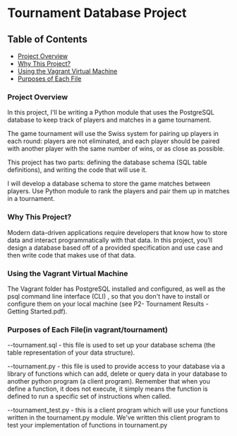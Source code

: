 # Tournament Database Project

## Table of Contents
- [Project Overview](#project-overview)
- [Why This Project?](#Why-This-Project?)
- [Using the Vagrant Virtual Machine](#Using-the-Vagrant-Virtual-Machine)
- [Purposes of Each File](#Purposes-of-Each-File)

### <a name="project-overview"></a>Project Overview
In this project, I'll be writing a Python module that uses the PostgreSQL database to keep track of players and matches in a game tournament.

The game tournament will use the Swiss system for pairing up players in each round: players are not eliminated, and each player should be paired with another player with the same number of wins, or as close as possible.

This project has two parts: defining the database schema (SQL table definitions), and writing the code that will use it.

I will develop a database schema to store the game matches between players. Use Python module to rank the players and pair them up in matches in a tournament.

### <a name="Why-This-Project?"></a>Why This Project?
Modern data-driven applications require developers that know how to store data and interact programmatically with that data. In this project, you’ll design a database based off of a provided specification and use case and then write code that makes use of that data.

### <a name="Using-the-Vagrant-Virtual-Machine"></a>Using the Vagrant Virtual Machine
The Vagrant folder has PostgreSQL installed and configured, as well as the psql command line interface (CLI) , so that you don't have to install or configure them on your local machine (see P2- Tournament Results - Getting Started.pdf).

### <a name="Purposes-of-Each-File"></a>Purposes of Each File(in vagrant/tournament)
--tournament.sql - this file is used to set up your database schema (the table
representation of your data structure).

--tournament.py - this file is used to provide access to your database via a library of
functions which can add, delete or query data in your database to another python
program (a client program). Remember that when you define a function, it does not
execute, it simply means the function is defined to run a specific set of instructions when
called.

--tournament_test.py - this is a client program which will use your functions written in
the tournament.py module. We've written this client program to test your implementation
of functions in tournament.py
